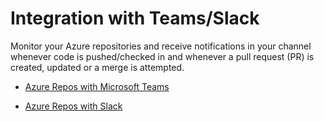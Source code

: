 # Integration with Teams/Slack

Monitor your Azure repositories and receive notifications in your channel whenever code is pushed/checked in and whenever a pull request (PR) is created, updated or a merge is attempted.

- [Azure Repos with Microsoft Teams](https://docs.microsoft.com/en-us/azure/devops/repos/integrations/repos-teams?view=azure-devops)

- [Azure Repos with Slack](https://docs.microsoft.com/en-us/azure/devops/repos/integrations/repos-slack?view=azure-devops)